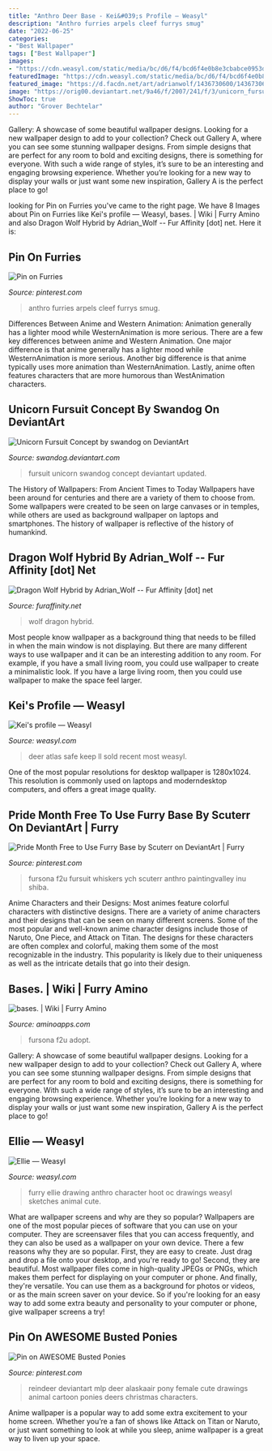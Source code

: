 ```yaml
---
title: "Anthro Deer Base - Kei&#039;s Profile — Weasyl"
description: "Anthro furries arpels cleef furrys smug"
date: "2022-06-25"
categories:
- "Best Wallpaper"
tags: ["Best Wallpaper"]
images:
- "https://cdn.weasyl.com/static/media/bc/d6/f4/bcd6f4e0b8e3cbabce0953d5569fe90dd872d7add1252867d3541c1ef6b617ef.png"
featuredImage: "https://cdn.weasyl.com/static/media/bc/d6/f4/bcd6f4e0b8e3cbabce0953d5569fe90dd872d7add1252867d3541c1ef6b617ef.png"
featured_image: "https://d.facdn.net/art/adrianwolf/1436730600/1436730600.adrianwolf_acidadoptable_by_necrotichybrid-d9078sa.png"
image: "https://orig00.deviantart.net/9a46/f/2007/241/f/3/unicorn_fursuit_concept_by_swandog.jpg"
ShowToc: true
author: "Grover Bechtelar"
---
```



Gallery: A showcase of some beautiful wallpaper designs.
Looking for a new wallpaper design to add to your collection? Check out Gallery A, where you can see some stunning wallpaper designs. From simple designs that are perfect for any room to bold and exciting designs, there is something for everyone. With such a wide range of styles, it’s sure to be an interesting and engaging browsing experience. Whether you’re looking for a new way to display your walls or just want some new inspiration, Gallery A is the perfect place to go!
		
		
		
		
		
		
		
	

		
looking for Pin on Furries you've came to the right page. We have 8 Images about Pin on Furries like Kei&#039;s profile — Weasyl, bases. | Wiki | Furry Amino and also Dragon Wolf Hybrid by Adrian_Wolf -- Fur Affinity [dot] net. Here it is:
		
    
## Pin On Furries

<img loading=lazy src="https://i.pinimg.com/736x/12/6b/bf/126bbfa9f1fddac903aa7756151a2fba.jpg" onerror="this.onerror=null;this.src='https://tse2.mm.bing.net/th?id=OIP.ST6-QuyXu8ld4w79y_CrEAHaIT&amp;pid=15.1';" alt="Pin on Furries">

_Source: pinterest.com_

>anthro furries arpels cleef furrys smug. 

	

Differences Between Anime and Western Animation: Animation generally has a lighter mood while WesternAnimation is more serious.
There are a few key differences between anime and Western Animation. One major difference is that anime generally has a lighter mood while WesternAnimation is more serious. Another big difference is that anime typically uses more animation than WesternAnimation. Lastly, anime often features characters that are more humorous than WestAnimation characters.

    
## Unicorn Fursuit Concept By Swandog On DeviantArt

<img loading=lazy src="https://orig00.deviantart.net/9a46/f/2007/241/f/3/unicorn_fursuit_concept_by_swandog.jpg" onerror="this.onerror=null;this.src='https://tse4.mm.bing.net/th?id=OIP.XfPcVI_4hFzXBXLWxzWDlQHaKE&amp;pid=15.1';" alt="Unicorn Fursuit Concept by swandog on DeviantArt">

_Source: swandog.deviantart.com_

>fursuit unicorn swandog concept deviantart updated. 

	

The History of Wallpapers: From Ancient Times to Today
Wallpapers have been around for centuries and there are a variety of them to choose from. Some wallpapers were created to be seen on large canvases or in temples, while others are used as background wallpaper on laptops and smartphones. The history of wallpaper is reflective of the history of humankind.

    
## Dragon Wolf Hybrid By Adrian_Wolf -- Fur Affinity [dot] Net

<img loading=lazy src="https://d.facdn.net/art/adrianwolf/1436730600/1436730600.adrianwolf_acidadoptable_by_necrotichybrid-d9078sa.png" onerror="this.onerror=null;this.src='https://tse2.mm.bing.net/th?id=OIP.Zf9f37dFBzNbD1ofyZcBsAHaFQ&amp;pid=15.1';" alt="Dragon Wolf Hybrid by Adrian_Wolf -- Fur Affinity [dot] net">

_Source: furaffinity.net_

>wolf dragon hybrid. 

	

Most people know wallpaper as a background thing that needs to be filled in when the main window is not displaying. But there are many different ways to use wallpaper and it can be an interesting addition to any room. For example, if you have a small living room, you could use wallpaper to create a minimalistic look. If you have a large living room, then you could use wallpaper to make the space feel larger.

    
## Kei&#039;s Profile — Weasyl

<img loading=lazy src="https://cdn.weasyl.com/static/media/bc/d6/f4/bcd6f4e0b8e3cbabce0953d5569fe90dd872d7add1252867d3541c1ef6b617ef.png" onerror="this.onerror=null;this.src='https://tse2.mm.bing.net/th?id=OIP.0o21eqeCQvN_sTZrwlNPNgHaF8&amp;pid=15.1';" alt="Kei&#039;s profile — Weasyl">

_Source: weasyl.com_

>deer atlas safe keep ll sold recent most weasyl. 

	

One of the most popular resolutions for desktop wallpaper is 1280x1024. This resolution is commonly used on laptops and moderndesktop computers, and offers a great image quality.

    
## Pride Month Free To Use Furry Base By Scuterr On DeviantArt | Furry

<img loading=lazy src="https://i.pinimg.com/originals/ef/0a/d9/ef0ad9cf8d06a15660324b5261b2b2dd.png" onerror="this.onerror=null;this.src='https://tse3.mm.bing.net/th?id=OIP.vrckK-dr8CEBK8tYyG2kbgHaKw&amp;pid=15.1';" alt="Pride Month Free to Use Furry Base by Scuterr on DeviantArt | Furry">

_Source: pinterest.com_

>fursona f2u fursuit whiskers ych scuterr anthro paintingvalley inu shiba. 

	

Anime Characters and their Designs: Most animes feature colorful characters with distinctive designs.
There are a variety of anime characters and their designs that can be seen on many different screens. Some of the most popular and well-known anime character designs include those of Naruto, One Piece, and Attack on Titan. The designs for these characters are often complex and colorful, making them some of the most recognizable in the industry. This popularity is likely due to their uniqueness as well as the intricate details that go into their design.

    
## Bases. | Wiki | Furry Amino

<img loading=lazy src="https://pm1.narvii.com/7249/6ec5d93b324b53931279edbdee7f9a9fdf184b82r1-1024-531v2_hq.jpg" onerror="this.onerror=null;this.src='https://tse2.mm.bing.net/th?id=OIP._H6j1Sfy_10GvIVGfIuT6wHaD1&amp;pid=15.1';" alt="bases. | Wiki | Furry Amino">

_Source: aminoapps.com_

>fursona f2u adopt. 

	

Gallery: A showcase of some beautiful wallpaper designs.
Looking for a new wallpaper design to add to your collection? Check out Gallery A, where you can see some stunning wallpaper designs. From simple designs that are perfect for any room to bold and exciting designs, there is something for everyone. With such a wide range of styles, it’s sure to be an interesting and engaging browsing experience. Whether you’re looking for a new way to display your walls or just want some new inspiration, Gallery A is the perfect place to go!





	
	
    
## Ellie — Weasyl

<img loading=lazy src="https://cdn.weasyl.com/static/character/93/8b/15/1d/09/8d/hoot-32879.submit.1030.png" onerror="this.onerror=null;this.src='https://tse1.mm.bing.net/th?id=OIP.6kyxRfZle-N60dNlVdRn1wHaPB&amp;pid=15.1';" alt="Ellie — Weasyl">

_Source: weasyl.com_

>furry ellie drawing anthro character hoot oc drawings weasyl sketches animal cute. 

	

What are wallpaper screens and why are they so popular?
Wallpapers are one of the most popular pieces of software that you can use on your computer. They are screensaver files that you can access frequently, and they can also be used as a wallpaper on your own device. There a few reasons why they are so popular. First, they are easy to create. Just drag and drop a file onto your desktop, and you're ready to go! Second, they are beautiful. Most wallpaper files come in high-quality JPEGs or PNGs, which makes them perfect for displaying on your computer or phone. And finally, they're versatile. You can use them as a background for photos or videos, or as the main screen saver on your device. So if you're looking for an easy way to add some extra beauty and personality to your computer or phone, give wallpaper screens a try!

    
## Pin On AWESOME Busted Ponies

<img loading=lazy src="https://i.pinimg.com/originals/01/9f/de/019fde71fb3f4d9aada3a4ed05fb10db.jpg" onerror="this.onerror=null;this.src='https://tse2.mm.bing.net/th?id=OIP.0qqStmynKCsgFZXKN7yqjgHaHa&amp;pid=15.1';" alt="Pin on AWESOME Busted Ponies">

_Source: pinterest.com_

>reindeer deviantart mlp deer alaskaair pony female cute drawings animal cartoon ponies deers christmas characters. 

	

Anime wallpaper is a popular way to add some extra excitement to your home screen. Whether you’re a fan of shows like Attack on Titan or Naruto, or just want something to look at while you sleep, anime wallpaper is a great way to liven up your space.

